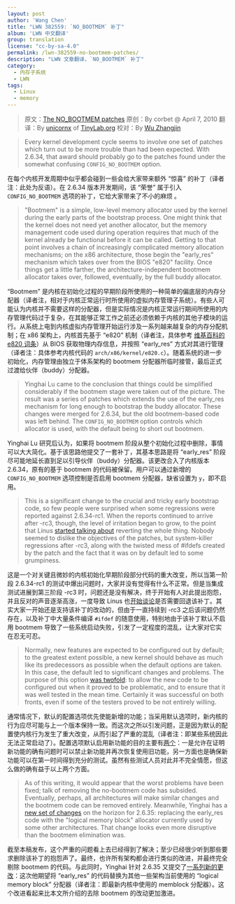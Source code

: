 ```yaml
---
layout: post
author: 'Wang Chen'
title: "LWN 382559: `NO_BOOTMEM` 补丁"
album: 'LWN 中文翻译'
group: translation
license: "cc-by-sa-4.0"
permalink: /lwn-382559-no-bootmem-patches/
description: "LWN 文章翻译，`NO_BOOTMEM` 补丁"
category:
  - 内存子系统
  - LWN
tags:
  - Linux
  - memory
---
```


> 原文：[The NO_BOOTMEM patches](https://lwn.net/Articles/382559/)
> 原创：By corbet @ April 7, 2010
> 翻译：By [unicornx](https://github.com/unicornx) of [TinyLab.org][1]
> 校对：By [Wu Zhangjin](https://github.com/lzufalcon)

> Every kernel development cycle seems to involve one set of patches which turn out to be more trouble than had been expected. With 2.6.34, that award should probably go to the patches found under the somewhat confusing `CONFIG_NO_BOOTMEM` option.

在每个内核开发周期中似乎都会碰到一些会给大家带来额外 “惊喜” 的补丁（译者注：此处为反语）。在 2.6.34 版本开发期间，该 “荣誉” 属于引入 `CONFIG_NO_BOOTMEM` 选项的补丁，它给大家带来了不小的麻烦 。

> "Bootmem" is a simple, low-level memory allocator used by the kernel during the early parts of the bootstrap process. One might think that the kernel does not need yet another allocator, but the memory management code used during operation requires that much of the kernel already be functional before it can be called. Getting to that point involves a chain of increasingly complicated memory allocation mechanisms; on the x86 architecture, those begin the "early_res" mechanism which takes over from the BIOS "e820" facility. Once things get a little farther, the architecture-independent bootmem allocator takes over, followed, eventually, by the full buddy allocator.

“Bootmem” 是内核在初始化过程的早期阶段所使用的一种简单的偏底层的内存分配器（译者注，相对于内核正常运行时所使用的虚拟内存管理子系统）。有些人可能认为内核并不需要这样的分配器，但是实际情况是内核正常运行期间所使用的内存管理代码过于复杂，在其能够正常工作之前还必须依赖于内核的其他子模块的运行。从系统上电到内核虚拟内存管理开始运行涉及一系列越来越复杂的内存分配机制；在 x86 架构上，内核首先基于 “e820” 机制（译者注，具体参考 [维基百科的 e820 词条](https://en.wikipedia.org/wiki/E820)）从 BIOS 获取物理内存信息，并按照 “early_res” 方式对其进行管理（译者注：具体参考内核代码的 `arch/x86/kernel/e820.c`）。随着系统的进一步初始化，内存管理由独立于体系架构的 bootmem 分配器所临时接管，最后正式过渡给伙伴（buddy）分配器。

> Yinghai Lu came to the conclusion that things could be simplified considerably if the bootmem stage were taken out of the picture. The result was a series of patches which extends the use of the early_res mechanism for long enough to bootstrap the buddy allocator. These changes were merged for 2.6.34, but the old bootmem-based code was left behind. The `CONFIG_NO_BOOTMEM` option controls which allocator is used, with the default being to short out bootmem.

Yinghai Lu 研究后认为，如果将 bootmem 阶段从整个初始化过程中删除，事情可以大大简化。基于该思路他提交了一套补丁，其基本思路是将 “early_res” 阶段尽可能地延长直到足以引导伙伴（buddy）分配器。该更改合入了内核版本 2.6.34，原有的基于 bootmem 的代码被保留。用户可以通过新增的 `CONFIG_NO_BOOTMEM` 选项控制是否启用 bootmem 分配器，缺省设置为 `y`，即不启用。

> This is a significant change to the crucial and tricky early bootstrap code, so few people were surprised when some regressions were reported against 2.6.34-rc1. When the reports continued to arrive after -rc3, though, the level of irritation began to grow, to the point that Linus [started talking about](https://lwn.net/Articles/382564/) reverting the whole thing. Nobody seemed to dislike the objectives of the patches, but system-killer regressions after -rc3, along with the twisted mess of #ifdefs created by the patch and the fact that it was on by default led to some grumpiness.

这是一个对关键且微妙的内核初始化早期阶段部分代码的重大改变，所以当第一阶段 2.6.34-rc1 的测试中爆出问题时，大家并没有觉得有什么不正常。但是当集成测试进展到第三阶段 -rc3 时，问题还是没有解决，终于开始有人对此提出抱怨，并且反对的声音逐渐高涨，一度导致 Linus 也[开始谈论](https://lwn.net/Articles/382564/)是否需要回退该补丁。其实大家一开始还是支持该补丁的改动的，但由于一直持续到 -rc3 之后该问题仍然存在，以及补丁中大量条件编译 `#ifdef` 的随意使用，特别地由于该补丁默认不启用 bootmem 导致了一些系统启动失败，引发了一定程度的混乱，让大家对它实在忍无可忍。

> Normally, new features are expected to be configured out by default; to the greatest extent possible, a new kernel should behave as much like its predecessors as possible when the default options are taken. In this case, the default led to significant changes and problems. The purpose of this option [was twofold](https://lwn.net/Articles/382566/): to allow the new code to be configured out when it proved to be problematic, and to ensure that it was well tested in the mean time. Certainly it was successful on both fronts, even if some of the testers proved to be not entirely willing.

通常情况下，默认的配置选项优先使能新增的功能；当采用默认选项时，新内核的行为应尽可能与上一个版本保持一致。而这次之所以引发问题，正是因为默认的配置使内核行为发生了重大改变，从而引起了严重的混乱（译者注：即某些系统因此无法正常启动了）。配置选项默认启用新功能的目的主要有[两个](https://lwn.net/Articles/382566/)：一是允许在证明新功能的确有问题时可以禁止新功能并再次恢复使用旧功能，另一方面也是确保新功能可以在第一时间得到充分的测试。虽然有些测试人员对此并不完全情愿，但这么做的确有益于以上两个方面。

> As of this writing, it would appear that the worst problems have been fixed; talk of removing the no-bootmem code has subsided. Eventually, perhaps, all architectures will make similar changes and the bootmem code can be removed entirely. Meanwhile, Yinghai has a [new set of changes](https://lwn.net/Articles/382571/) on the horizon for 2.6.35: replacing the early_res code with the "logical memory block" allocator currently used by some other architectures. That change looks even more disruptive than the bootmem elimination was.

截至本稿发布，这个严重的问题看上去已经得到了解决；至少已经很少听到那些要求删除该补丁的抱怨声了。最终，也许所有架构都会进行类似的改进，并最终完全剔除 bootmem 的代码。与此同时，Yinghai 针对 2.6.35 又提交了[一系列新的更改](https://lwn.net/Articles/382571/)：这次他期望将 “early_res” 的代码替换为其他一些架构当前使用的 “logical memory block” 分配器（译者注：即最新内核中使用的 memblock 分配器）。这个改进看起来比本文所介绍的去除 bootmem 的改动更加激进。

[1]: http://tinylab.org
